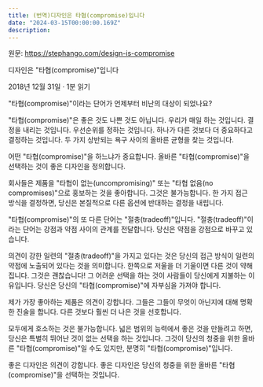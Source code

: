 ```yaml
---
title: (번역)디자인은 타협(compromise)입니다
date: "2024-03-15T00:00:00.169Z"
description:
---
```


원문: https://stephango.com/design-is-compromise

디자인은 "타협(compromise)"입니다


2018년 12월 31일 · 1분 읽기


"타협(compromise)"이라는 단어가 언제부터 비난의 대상이 되었나요?


"타협(compromise)"은 좋은 것도 나쁜 것도 아닙니다. 우리가 매일 하는 것입니다. 결정을 내리는 것입니다. 우선순위를 정하는 것입니다. 하나가 다른 것보다 더 중요하다고 결정하는 것입니다. 두 가지 상반되는 욕구 사이의 올바른 균형을 찾는 것입니다.


어떤 "타협(compromise)"을 하느냐가 중요합니다. 올바른 "타협(compromise)"을 선택하는 것이 좋은 디자인을 정의합니다.


회사들은 제품을 "타협이 없는(uncompromising)" 또는 "타협 없음(no compromises)"으로 홍보하는 것을 좋아합니다. 그것은 불가능합니다. 한 가지 접근 방식을 결정하면, 당신은 본질적으로 다른 옵션에 반대하는 결정을 내립니다.


"타협(compromise)"의 또 다른 단어는 "절충(tradeoff)"입니다. "절충(tradeoff)"이라는 단어는 강점과 약점 사이의 관계를 전달합니다. 당신은 약점을 강점으로 바꾸고 있습니다.


의견이 강한 일련의 "절충(tradeoff)"을 가지고 있다는 것은 당신의 접근 방식이 일련의 약점에 노출되어 있다는 것을 의미합니다. 한쪽으로 저울을 더 기울이면 다른 것이 약해집니다. 그것은 괜찮습니다! 그 어려운 선택을 하는 것이 사람들이 당신에게 지불하는 이유입니다. 당신은 당신의 "타협(compromise)"에 자부심을 가져야 합니다.


제가 가장 좋아하는 제품은 의견이 강합니다. 그들은 그들이 무엇이 아닌지에 대해 명확한 진술을 합니다. 다른 것보다 훨씬 더 나은 것을 선호합니다.


모두에게 호소하는 것은 불가능합니다. 넓은 범위의 능력에서 좋은 것을 만들려고 하면, 당신은 특별히 뛰어난 것이 없는 선택을 하는 것입니다. 그것이 당신의 청중을 위한 올바른 "타협(compromise)"일 수도 있지만, 분명히 "타협(compromise)"입니다.


좋은 디자인은 의견이 강합니다. 좋은 디자인은 당신의 청중을 위한 올바른 "타협(compromise)"을 선택하는 것입니다.
